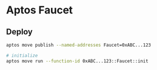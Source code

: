 # Aptos Faucet

## Deploy

```bash
aptos move publish --named-addresses Faucet=0xABC...123

# initialize
aptos move run --function-id 0xABC...123::Faucet::init
```
